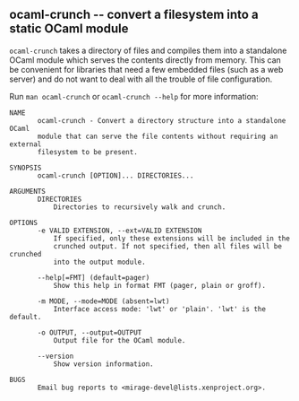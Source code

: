 ## ocaml-crunch -- convert a filesystem into a static OCaml module

`ocaml-crunch` takes a directory of files and compiles them into a standalone
OCaml module which serves the contents directly from memory.  This can be
convenient for libraries that need a few embedded files (such as a web server)
and do not want to deal with all the trouble of file configuration.

Run `man ocaml-crunch` or `ocaml-crunch --help` for more information:

```
NAME
       ocaml-crunch - Convert a directory structure into a standalone OCaml
       module that can serve the file contents without requiring an external
       filesystem to be present.

SYNOPSIS
       ocaml-crunch [OPTION]... DIRECTORIES...

ARGUMENTS
       DIRECTORIES
           Directories to recursively walk and crunch.

OPTIONS
       -e VALID EXTENSION, --ext=VALID EXTENSION
           If specified, only these extensions will be included in the
           crunched output. If not specified, then all files will be crunched
           into the output module.

       --help[=FMT] (default=pager)
           Show this help in format FMT (pager, plain or groff).

       -m MODE, --mode=MODE (absent=lwt)
           Interface access mode: 'lwt' or 'plain'. 'lwt' is the default.

       -o OUTPUT, --output=OUTPUT
           Output file for the OCaml module.

       --version
           Show version information.

BUGS
       Email bug reports to <mirage-devel@lists.xenproject.org>.
```
